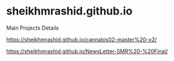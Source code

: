 # sheikhmrashid.github.io
Main
Projects Details

https://sheikhmrashid.github.io/cannabis02-master%20-v2/

https://sheikhmrashid.github.io/NewsLetter-SMR%20-%20Final/
